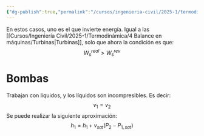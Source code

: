 ```yaml
---
{"dg-publish":true,"permalink":"/cursos/ingenieria-civil/2025-1/termodinamica/4-balance-en-maquinas/compresores-y-bombas/","tags":["I2IIQ1003"]}
---
```


En estos casos, uno es el que invierte energía. Igual a las [[Cursos/Ingeniería Civil/2025-1/Termodinámica/4 Balance en máquinas/Turbinas\|Turbinas]], solo que ahora la condición es que:
$$
W_{s}^{real}>W_{s}^{rev}
$$
# Bombas
Trabajan con líquidos, y los líquidos son incompresibles. Es decir:
$$
v_{1}=v_{2}
$$
Se puede realizar la siguiente aproximación:
$$
h_{1}=h_{1}+v_{sat}(P_{2}-P_{1,sat})
$$

